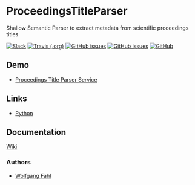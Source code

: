 # ProceedingsTitleParser
Shallow Semantic Parser to extract metadata from scientific proceedings titles

[![Slack](https://img.shields.io/badge/join%20slack-%23ProceedingsTitleParser-brightgreen.svg)](https://app.slack.com/client/T01627ART2T/C016P51T25A)
[![Travis (.org)](https://travis-ci.org/WolfgangFahl/ProceedingsTitleParser.svg?branch=master)](https://travis-ci.org/WolfgangFahl/ProceedingsTitleParser)
[![GitHub issues](https://img.shields.io/github/issues/WolfgangFahl/ProceedingsTitleParser.svg)](https://github.com/WolfgangFahl/ProceedingsTitleParser/issues)
[![GitHub issues](https://img.shields.io/github/issues-closed/WolfgangFahl/ProceedingsTitleParser.svg)](https://github.com/WolfgangFahl/ProceedingsTitleParser/issues/?q=is%3Aissue+is%3Aclosed)
[![GitHub](https://img.shields.io/github/license/WolfgangFahl/ProceedingsTitleParser.svg)](https://www.apache.org/licenses/LICENSE-2.0)

## Demo
* [Proceedings Title Parser Service](https://ptp.bitplan.com) 

## Links
* [Python](https://www.python.org/)

## Documentation
[Wiki](http://wiki.bitplan.com/index.php/ProceedingsTitleParser)

### Authors
* [Wolfgang Fahl](http://www.bitplan.com/Wolfgang_Fahl)


